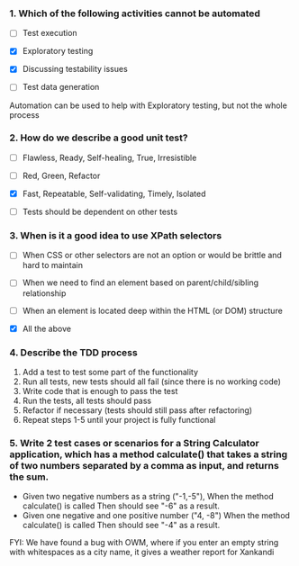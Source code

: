 ### 1. Which of the following activities cannot be automated


- [ ] Test execution

- [x] Exploratory testing

- [x] Discussing testability issues

- [ ] Test data generation

 Automation can be used to help with Exploratory testing, but not the whole process

### 2. How do we describe a good unit test?


- [ ] Flawless, Ready, Self-healing, True, Irresistible

- [ ] Red, Green, Refactor

- [X] Fast, Repeatable, Self-validating, Timely, Isolated

- [ ] Tests should be dependent on other tests


### 3. When is it a good idea to use XPath selectors


- [ ] When CSS or other selectors are not an option or would be brittle and hard to maintain

- [ ] When we need to find an element based on parent/child/sibling relationship

- [ ] When an element is located deep within the HTML (or DOM) structure

- [X]  All the above


### 4. Describe the TDD process

1. Add a test to test some part of the functionality
2. Run all tests, new tests should all fail (since there is no working code)
3. Write code that is enough to pass the test
4. Run the tests, all tests should pass
5. Refactor if necessary (tests should still pass after refactoring)
6. Repeat steps 1-5 until your project is fully functional

### 5. Write 2 test cases or scenarios for a String Calculator application, which has a method calculate() that takes a string of two numbers separated by a comma as input, and returns the sum.
   
* Given two negative numbers as a string ("-1,-5"), When the method calculate() is called Then should see "-6" as a result.
* Given one negative and one positive number ("4, -8") When the method calculate() is called Then should see "-4" as a result.


FYI:
We have found a bug with OWM, where if you enter an empty string with whitespaces as a city name, it gives a weather report for Xankandi


